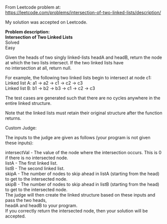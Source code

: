 From Leetcode problem at:  
https://leetcode.com/problems/intersection-of-two-linked-lists/description/  

My solution was accepted on Leetcode.  

**Problem description:**  
**Intersection of Two Linked Lists**  
Solved  
Easy  

Given the heads of two singly linked-lists headA and headB, return the node  
at which the two lists intersect. If the two linked lists have  
no intersection at all, return null.
  
For example, the following two linked lists begin to intersect at node c1:  
Linked list A: a1 -> a2 -> c1 -> c2 -> c3  
Linked list B: b1 -> b2 -> b3 -> c1 -> c2 -> c3  
  
The test cases are generated such that there are no cycles anywhere in the entire linked structure.  
  
Note that the linked lists must retain their original structure after the function returns.  
  
Custom Judge:  
  
The inputs to the judge are given as follows (your program is not given these inputs):  
  
intersectVal - The value of the node where the intersection occurs. This is 0 if there is no intersected node.  
listA - The first linked list.  
listB - The second linked list.  
skipA - The number of nodes to skip ahead in listA (starting from the head) to get to the intersected node.  
skipB - The number of nodes to skip ahead in listB (starting from the head) to get to the intersected node.  
The judge will then create the linked structure based on these inputs and pass the two heads,  
headA and headB to your program.  
If you correctly return the intersected node, then your solution will be accepted.
